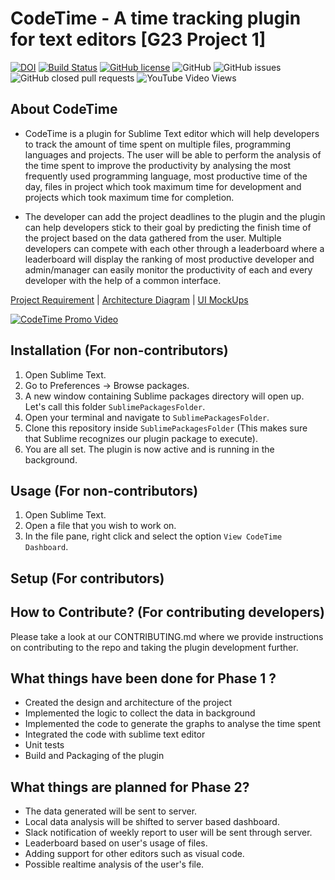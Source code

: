 # CodeTime - A time tracking plugin for text editors [G23 Project 1]
[![DOI](https://zenodo.org/badge/295515546.svg)](https://zenodo.org/badge/latestdoi/295515546)
[![Build Status](https://travis-ci.org/oaaky/SE_Fall20_Project-1.svg?branch=master)](https://travis-ci.org/oaaky/SE_Fall20_Project-1)
[![GitHub license](https://img.shields.io/github/license/oaaky/SE_Fall20_Project-1)](https://github.com/oaaky/SE_Fall20_Project-1/blob/master/LICENSE)
![GitHub](https://img.shields.io/badge/language-python-blue.svg)
![GitHub issues](https://img.shields.io/github/issues/oaaky/SE_Fall20_Project-1)
![GitHub closed pull requests](https://img.shields.io/github/issues-pr-closed/oaaky/SE_Fall20_Project-1)
![YouTube Video Views](https://img.shields.io/youtube/views/CL5W7C9Jw_c?style=social)


## About CodeTime

- CodeTime is a plugin for Sublime Text editor which will help developers to track the amount of time spent on multiple files, programming languages and projects. The user will be able to perform the analysis of the time spent to improve the productivity by analysing the most frequently used programming language, most productive time of the day, files in project which took maximum time for development and projects which took maximum time for completion.

- The developer can add the project deadlines to the plugin and the plugin can help developers stick to their goal by predicting the finish time of the project based on the data gathered from the user. Multiple developers can compete with each other through a leaderboard where a leaderboard will display the ranking of most productive developer and admin/manager can easily monitor the productivity of each and every developer with the help of a common interface.

[Project Requirement](https://github.com/oaaky/SE_Fall20_Project-1/blob/master/project_requiremnt.md) | [Architecture Diagram](https://github.com/oaaky/SE_Fall20_Project-1/blob/master/architecure.png) | [UI MockUps](https://github.com/oaaky/SE_Fall20_Project-1/blob/master/Capture.PNG)

[![CodeTime Promo Video](https://img.youtube.com/vi/CL5W7C9Jw_c/0.jpg)](http://tiny.cc/codeTimePromo)


## Installation (For non-contributors)

1. Open Sublime Text.
2. Go to Preferences -> Browse packages.
3. A new window containing Sublime packages directory will open up. Let's call this folder `SublimePackagesFolder`.
4. Open your terminal and navigate to `SublimePackagesFolder`.
5. Clone this repository inside `SublimePackagesFolder` (This makes sure that Sublime recognizes our plugin package to execute).
6. You are all set. The plugin is now active and is running in the background.


## Usage (For non-contributors)

1. Open Sublime Text.
2. Open a file that you wish to work on.
3. In the file pane, right click and select the option `View CodeTime Dashboard`.


## Setup (For contributors)

## How to Contribute? (For contributing developers)

Please take a look at our CONTRIBUTING.md where we provide instructions on contributing to the repo and taking the plugin development further.

## What things have been done for Phase 1 ?
- Created the design and architecture of the project
- Implemented the logic to collect the data in background
- Implemented the code to generate the graphs to analyse the time spent
- Integrated the code with sublime text editor
- Unit tests
- Build and Packaging of the plugin

## What things are planned for Phase 2?

- The data generated will be sent to server.
- Local data analysis will be shifted to server based dashboard.
- Slack notification of weekly report to user will be sent through server.
- Leaderboard based on user's usage of files.
- Adding support for other editors such as visual code.
- Possible realtime analysis of the user's file.
